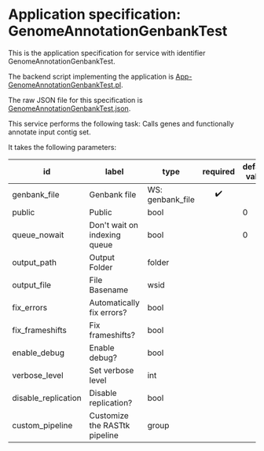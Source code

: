 
# Application specification: GenomeAnnotationGenbankTest

This is the application specification for service with identifier GenomeAnnotationGenbankTest.

The backend script implementing the application is [App-GenomeAnnotationGenbankTest.pl](../service-scripts/App-GenomeAnnotationGenbankTest.pl).

The raw JSON file for this specification is [GenomeAnnotationGenbankTest.json](GenomeAnnotationGenbankTest.json).

This service performs the following task:   Calls genes and functionally annotate input contig set.

It takes the following parameters:

| id | label | type | required | default value |
| -- | ----- | ---- | :------: | ------------ |
| genbank_file | Genbank file | WS: genbank_file  | :heavy_check_mark: |  |
| public | Public | bool  |  | 0 |
| queue_nowait | Don't wait on indexing queue | bool  |  | 0 |
| output_path | Output Folder | folder  |  |  |
| output_file | File Basename | wsid  |  |  |
| fix_errors | Automatically fix errors? | bool  |  |  |
| fix_frameshifts | Fix frameshifts? | bool  |  |  |
| enable_debug | Enable debug? | bool  |  |  |
| verbose_level | Set verbose level | int  |  |  |
| disable_replication | Disable replication? | bool  |  |  |
| custom_pipeline | Customize the RASTtk pipeline | group  |  |  |

